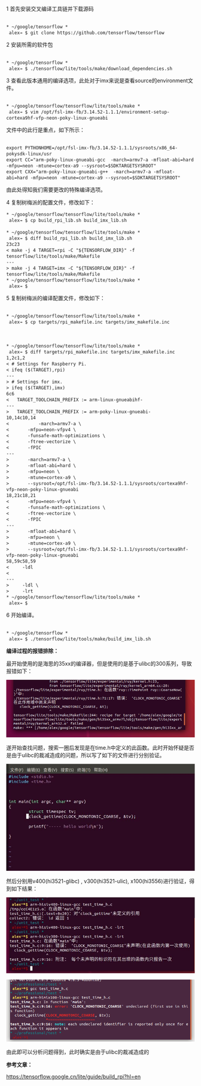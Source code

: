 1 首先安装交叉编译工具链并下载源码

```shell

* ~/google/tensorflow *
 alex→ $ git clone https://github.com/tensorflow/tensorflow
```

2 安装所需的软件包

```shell

* ~/google/tensorflow *
 alex→ $ ./tensorflow/lite/tools/make/download_dependencies.sh
```

3 查看此版本通用的编译选项，此处对于imx来说是查看source的environment文件。

```shell

* ~/google/tensorflow/tensorflow/lite/tools/make *
 alex→ $ vim /opt/fsl-imx-fb/3.14.52-1.1.1/environment-setup-cortexa9hf-vfp-neon-poky-linux-gnueabi 
```

文件中的此行是重点，如下所示：

```shell

export PYTHONHOME=/opt/fsl-imx-fb/3.14.52-1.1.1/sysroots/x86_64-pokysdk-linux/usr
export CC="arm-poky-linux-gnueabi-gcc  -march=armv7-a -mfloat-abi=hard -mfpu=neon -mtune=cortex-a9 --sysroot=$SDKTARGETSYSROOT"
export CXX="arm-poky-linux-gnueabi-g++  -march=armv7-a -mfloat-abi=hard -mfpu=neon -mtune=cortex-a9 --sysroot=$SDKTARGETSYSROOT"
```

由此处得知我们需要更改的特殊编译选项。

4 复制树梅派的配置文件，修改如下：

```shell
* ~/google/tensorflow/tensorflow/lite/tools/make *
 alex→ $ cp build_rpi_lib.sh build_imx_lib.sh 

* ~/google/tensorflow/tensorflow/lite/tools/make *
 alex→ $ diff build_rpi_lib.sh build_imx_lib.sh 
23c23
< make -j 4 TARGET=rpi -C "${TENSORFLOW_DIR}" -f tensorflow/lite/tools/make/Makefile
---
> make -j 4 TARGET=imx -C "${TENSORFLOW_DIR}" -f tensorflow/lite/tools/make/Makefile
* ~/google/tensorflow/tensorflow/lite/tools/make *
 alex→ $ 
```

5 复制树梅派的编译配置文件，修改如下：

```shell

* ~/google/tensorflow/tensorflow/lite/tools/make *
 alex→ $ cp targets/rpi_makefile.inc targets/imx_makefile.inc 



* ~/google/tensorflow/tensorflow/lite/tools/make *
 alex→ $ diff targets/rpi_makefile.inc targets/imx_makefile.inc 
1,2c1,2
< # Settings for Raspberry Pi.
< ifeq ($(TARGET),rpi)
---
> # Settings for imx.
> ifeq ($(TARGET),imx)
6c6
<   TARGET_TOOLCHAIN_PREFIX := arm-linux-gnueabihf-
---
>   TARGET_TOOLCHAIN_PREFIX := arm-poky-linux-gnueabi-
10,14c10,14
< 			-march=armv7-a \
<       -mfpu=neon-vfpv4 \
<       -funsafe-math-optimizations \
<       -ftree-vectorize \
<       -fPIC
---
>       -march=armv7-a \
>       -mfloat-abi=hard \
>       -mfpu=neon \
>       -mtune=cortex-a9 \
>       --sysroot=/opt/fsl-imx-fb/3.14.52-1.1.1/sysroots/cortexa9hf-vfp-neon-poky-linux-gnueabi
18,21c18,21
<       -mfpu=neon-vfpv4 \
<       -funsafe-math-optimizations \
<       -ftree-vectorize \
<       -fPIC
---
>       -mfloat-abi=hard \
>       -mfpu=neon \
>       -mtune=cortex-a9 \
>       --sysroot=/opt/fsl-imx-fb/3.14.52-1.1.1/sysroots/cortexa9hf-vfp-neon-poky-linux-gnueabi
58,59c58,59
<     -ldl
< 
---
>     -ldl \
>     -lrt
* ~/google/tensorflow/tensorflow/lite/tools/make *
 alex→ $ 
```

6 开始编译。

```shell

* ~/google/tensorflow *
 alex→ $ ./tensorflow/lite/tools/make/build_imx_lib.sh 
```

**编译过程的报错排除：**

最开始使用的是海思的35xx的编译器，但是使用的是基于ulibc的300系列，导致报错如下：

![title](../../.local/static/2019/7/2/tensorflow_error.1566896275150.png)

遂开始查找问题，搜索一圈后发现是在time.h中定义的此函数。此时开始怀疑是否是由于ulibc的裁减造成的问题，所以写了如下的文件进行分别验证。

![title](../../.local/static/2019/7/2/test_c.1566896421922.jpg)

然后分别用v400(hi3521-glibc) , v300(hi3521-ulic), x100(hi3556)进行验证，得到如下结果：

![title](../../.local/static/2019/7/2/v300-v400.1566896552308.jpg)

![title](../../.local/static/2019/7/2/x100.1566896563413.png)

由此即可以分析问题得到，此时确实是由于ulibc的裁减造成的

**参考文章：**

https://tensorflow.google.cn/lite/guide/build_rpi?hl=en

